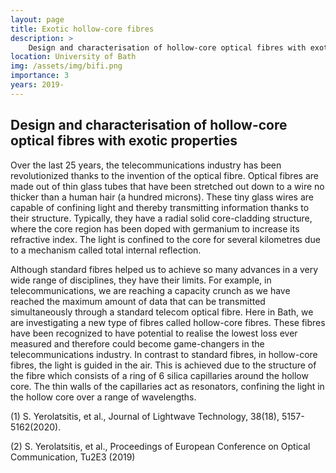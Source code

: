 ```yaml
---
layout: page
title: Exotic hollow-core fibres
description: >
    Design and characterisation of hollow-core optical fibres with exotic properties
location: University of Bath
img: /assets/img/bifi.png
importance: 3
years: 2019-
---
```

##  Design and characterisation of hollow-core optical fibres with exotic properties

Over the last 25 years, the telecommunications industry has been revolutionized thanks to the invention of the optical fibre. Optical fibres are made out of thin glass tubes that have been stretched out down to a wire no thicker than a human hair (a hundred microns). These tiny glass wires are capable of confining light and thereby transmitting information thanks to their structure. Typically, they have a radial solid core-cladding structure, where the core region has been doped with germanium to increase its refractive index. The light is confined to the core for several kilometres due to a mechanism called total internal reflection.   
 
Although standard fibres helped us to achieve so many advances in a very wide range of disciplines, they have their limits. For example, in telecommunications, we are reaching a  capacity crunch as we have reached the maximum amount of data that can be transmitted  simultaneously through a standard  telecom optical fibre. Here in Bath, we are investigating a new type of fibres called hollow-core fibres. These fibres have been recognized to have potential to realise the lowest loss ever measured and therefore could become game-changers in the telecommunications industry. In contrast to standard fibres, in hollow-core fibres, the light is guided in the air. This is achieved due to the structure of the fibre which consists of a ring of 6 silica capillaries around the hollow core. The thin walls of the capillaries act as resonators, confining the light in the hollow core over a range of wavelengths. 

(1) S. Yerolatsitis, et al., Journal of Lightwave Technology, 38(18), 5157-5162(2020).

(2) S. Yerolatsitis, et al., Proceedings of European Conference on Optical Communication, Tu2E3 (2019)
